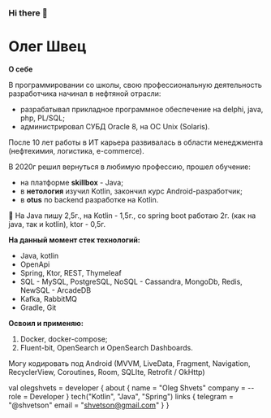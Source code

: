 ### Hi there 👋

# Олег Швец

**О себе**

В программировании со школы, свою профессиональную деятельность разработчика начинал в нефтяной отрасли:
- разрабатывал прикладное программное обеспечение на delphi, java, php, PL/SQL;
- администрировал СУБД Oracle 8, на ОС Unix (Solaris).

После 10 лет работы в ИТ карьера развивалась в области менеджмента (нефтехимия, логистика, e-commerce).

В 2020г решил вернуться в любимую профессию, прошел обучение:
- на платформе **skillbox** - Java;
- в **нетология** изучил Kotlin, закончил курс Android-разработчик;
- в **otus** по backend разработкe на Kotlin.

🔭 На Java пишу 2,5г., на Kotlin - 1,5г., со spring boot работаю 2г. (как на java, так и kotlin), ktor - 0,5г.

**На данный момент стек технологий:**
- Java, kotlin
- OpenApi
- Spring, Ktor, REST, Thymeleaf
- SQL - MySQL, PostgreSQL, NoSQL - Cassandra, MongoDb, Redis, NewSQL - ArcadeDB
- Kafka, RabbitMQ
- Gradle, Git

**Освоил и применяю:**
1. Docker, docker-compose;
2. Fluent-bit, OpenSearch и OpenSearch Dashboards.

Могу кодировать под Android (MVVM, LiveData, Fragment, Navigation, RecyclerView, Coroutines, Room, SQLIte, Retrofit / OkHttp)

val olegshvets = developer {
    about {
        name = "Oleg Shvets"
        company = --
        role = Developer
    }
    tech("Kotlin", "Java", "Spring")
    links {
        telegram = "@shvetson"
        email = "shvetson@gmail.com"
    }
}

<!--
**shvetson/shvetson** is a ✨ _special_ ✨ repository because its `README.md` (this file) appears on your GitHub profile.

Here are some ideas to get you started:

- 🔭 I’m currently working on ...
- 🌱 I’m currently learning ...
- 👯 I’m looking to collaborate on ...
- 🤔 I’m looking for help with ...
- 💬 Ask me about ...
- 📫 How to reach me: ...
- 😄 Pronouns: ...
- ⚡ Fun fact: ...
-->
